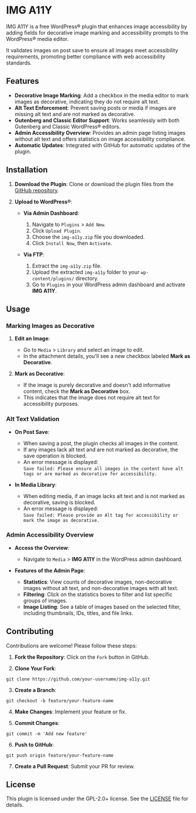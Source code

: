 # IMG A11Y

IMG A11Y is a free WordPress® plugin that enhances image accessibility by adding fields for decorative image marking and accessibility prompts to the WordPress® media editor. 

It validates images on post save to ensure all images meet accessibility requirements, promoting better compliance with web accessibility standards.

## Features

- **Decorative Image Marking**: Add a checkbox in the media editor to mark images as decorative, indicating they do not require alt text.
- **Alt Text Enforcement**: Prevent saving posts or media if images are missing alt text and are not marked as decorative.
- **Gutenberg and Classic Editor Support**: Works seamlessly with both Gutenberg and Classic WordPress® editors.
- **Admin Accessibility Overview**: Provides an admin page listing images without alt text and offers statistics on image accessibility compliance.
- **Automatic Updates**: Integrated with GitHub for automatic updates of the plugin.

## Installation

1. **Download the Plugin**: Clone or download the plugin files from the [GitHub repository](https://github.com/robertdevore/img-a11y).

2. **Upload to WordPress®**:

    - **Via Admin Dashboard**:

        1. Navigate to `Plugins` > `Add New`.
        2. Click `Upload Plugin`.
        3. Choose the `img-a11y.zip` file you downloaded.
        4. Click `Install Now`, then `Activate`.
    - **Via FTP**:

        1. Extract the `img-a11y.zip` file.
        2. Upload the extracted `img-a11y` folder to your `wp-content/plugins/` directory.
        3. Go to `Plugins` in your WordPress admin dashboard and activate **IMG A11Y**.

## Usage

### Marking Images as Decorative

1. **Edit an Image**:

    - Go to `Media` > `Library` and select an image to edit.
    - In the attachment details, you'll see a new checkbox labeled **Mark as Decorative**.
2. **Mark as Decorative**:

    - If the image is purely decorative and doesn't add informative content, check the **Mark as Decorative** box.
    - This indicates that the image does not require alt text for accessibility purposes.

### Alt Text Validation

- **On Post Save**:

    - When saving a post, the plugin checks all images in the content.
    - If any images lack alt text and are not marked as decorative, the save operation is blocked.
    - An error message is displayed:  
`Save failed: Please ensure all images in the content have alt tags or are marked as decorative for accessibility.`
- **In Media Library**:

    - When editing media, if an image lacks alt text and is not marked as decorative, saving is blocked.
    - An error message is displayed:  
`Save failed: Please provide an Alt tag for accessibility or mark the image as decorative.`

### Admin Accessibility Overview

- **Access the Overview**:

    - Navigate to `Media` > **IMG A11Y** in the WordPress admin dashboard.
- **Features of the Admin Page**:

    - **Statistics**: View counts of decorative images, non-decorative images without alt text, and non-decorative images with alt text.
    - **Filtering**: Click on the statistics boxes to filter and list specific groups of images.
    - **Image Listing**: See a table of images based on the selected filter, including thumbnails, IDs, titles, and file links.

## Contributing

Contributions are welcome! Please follow these steps:

1. **Fork the Repository**: Click on the `Fork` button in GitHub.

2. **Clone Your Fork**:
```
git clone https://github.com/your-username/img-a11y.git
```

3. **Create a Branch**:
```
git checkout -b feature/your-feature-name
```

4. **Make Changes**: Implement your feature or fix.

5. **Commit Changes**:
```
git commit -m 'Add new feature'
```

6. **Push to GitHub**:
```
git push origin feature/your-feature-name
```

7. **Create a Pull Request**: Submit your PR for review.

## License

This plugin is licensed under the GPL-2.0+ license. See the [LICENSE](LICENSE) file for details.
